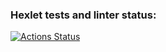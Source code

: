 ### Hexlet tests and linter status:
[![Actions Status](https://github.com/256sha9gag/layout-designer-project-lvl1/workflows/hexlet-check/badge.svg)](https://github.com/256sha9gag/layout-designer-project-lvl1/actions)